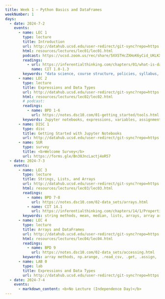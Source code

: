```yaml
---
title: Week 1 – Python Basics and DataFrames
weekNumber: 1
days:
  - date: 2024-7-2
    events:
      - name: LEC 1
        type: lecture
        title: Introduction
        url: http://datahub.ucsd.edu/user-redirect/git-sync?repo=https://github.com/dsc-courses/dsc10-2024-su&subPath=lectures/lec01/lec01.ipynb
        html: resources/lectures/lec01/lec01.html
        podcast: https://ucsd.zoom.us/rec/share/5XXSTHcZXHoK6yCid_UKLKXMGYZ8mylMn-ZL7REt45KUSZ1tlH-GSo9OhcHgSxzp.JCTjSApzKiNafCUT?startTime=1719943187000
        readings:
          - url: https://inferentialthinking.com/chapters/01/what-is-data-science.html
            name: CIT 1.0-1.3
        keywords: "data science, course structure, policies, syllabus, Little Women demo"
      - name: LEC 2
        type: lecture
        title: Expressions and Data Types
        url: http://datahub.ucsd.edu/user-redirect/git-sync?repo=https://github.com/dsc-courses/dsc10-2024-su&subPath=lectures/lec02/lec02.ipynb
        html: resources/lectures/lec02/lec02.html
        # podcast:
        readings:
          - name: BPD 1-6
            url: https://notes.dsc10.com/01-getting_started/tools.html
        keywords: Jupyter notebooks, expressions, variables, assignment, functions, int, float
      - name: DISC 1
        type: disc
        title: Getting Started with Jupyter Notebooks
        url: http://datahub.ucsd.edu/user-redirect/git-sync?repo=https://github.com/dsc-courses/dsc10-2024-su&subPath=discussion/disc01/disc01.ipynb
      - name: SUR
        type: survey
        title: <b>Welcome Survey</b>
        url: https://forms.gle/Bn38JncLactj4oR57 
  - date: 2024-7-3
    events:
      - name: LEC 3
        type: lecture
        title: Strings, Lists, and Arrays
        url: http://datahub.ucsd.edu/user-redirect/git-sync?repo=https://github.com/dsc-courses/dsc10-2024-su&subPath=lectures/lec03/lec03.ipynb
        html: resources/lectures/lec03/lec03.html
        readings:
          - name: BPD 7-8
            url: https://notes.dsc10.com/02-data_sets/arrays.html
          - name: CIT 14.1
            url: https://inferentialthinking.com/chapters/14/1/Properties_of_the_Mean.html#
        keywords: string methods, mean, median, lists, arrays, array arithmetic
      - name: LEC 4
        type: lecture
        title: Arrays and DataFrames
        url: http://datahub.ucsd.edu/user-redirect/git-sync?repo=https://github.com/dsc-courses/dsc10-2024-su&subPath=lectures/lec04/lec04.ipynb
        html: resources/lectures/lec04/lec04.html
        readings:
          - name: BPD 9
            url: https://notes.dsc10.com/02-data_sets/accessing.html
        keywords: array methods, np.arange, .read_csv, .get, .assign, .sort_values, .iloc, .loc, index
      - name: LAB 0
        type: lab
        title: Expressions and Data Types
        url: http://datahub.ucsd.edu/user-redirect/git-sync?repo=https://github.com/dsc-courses/dsc10-2024-su&subPath=labs/lab00/lab00.ipynb
  - date: 2024-7-4
    events:
      - markdown_content: <b>No Lecture (Independence Day)</b>
---
```

